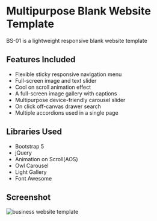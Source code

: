 # Multipurpose Blank Website Template
BS-01 is a lightweight responsive blank website template
## Features Included
- Flexible sticky responsive navigation menu
- Full-screen image and text slider
- Cool on scroll animation effect 
- A full-screen image gallery with captions
- Multipurpose device-friendly carousel slider
- On click off-canvas drawer search 
- Multiple accordions used in a single page
## Libraries Used
- Bootstrap 5
- jQuery
- Animation on Scroll(AOS)
- Owl Carousel
- Light Gallery
- Font Awesome
## Screenshot
![business website template](https://cdn.dribbble.com/userupload/7359407/file/original-51d13d6775a6702045a93ce1b260ec0e.png)
